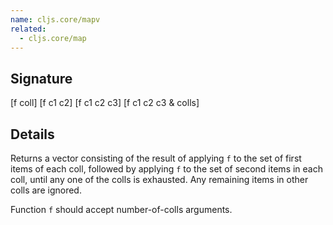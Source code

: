```yaml
---
name: cljs.core/mapv
related:
  - cljs.core/map
---
```


## Signature
[f coll]
[f c1 c2]
[f c1 c2 c3]
[f c1 c2 c3 & colls]


## Details

Returns a vector consisting of the result of applying `f` to the set of first
items of each coll, followed by applying `f` to the set of second items in each
coll, until any one of the colls is exhausted. Any remaining items in other
colls are ignored.

Function `f` should accept number-of-colls arguments.
